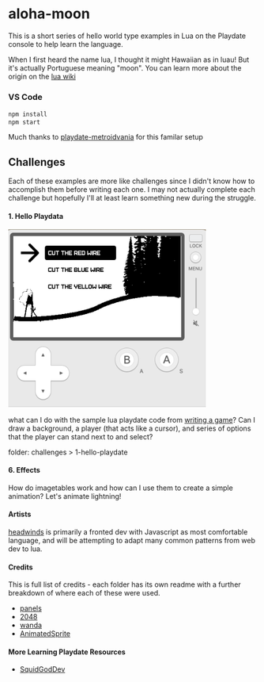 # aloha-moon

This is a short series of hello world type examples in Lua on the Playdate console to help learn the language.

When I first heard the name lua, I thought it might Hawaiian as in luau! But it's actually Portuguese meaning "moon". You can learn more about the origin on the [lua wiki](<https://en.wikipedia.org/wiki/Lua_(programming_language)>)

### VS Code

```
npm install
npm start
```

Much thanks to [playdate-metroidvania](https://github.com/colingourlay/playdate-metroidvania) for this familar setup

## Challenges

Each of these examples are more like challenges since I didn't know how to accomplish them before writing each one. I may not actually complete each challenge but hopefully I'll at least learn something new during the struggle.

#### 1. Hello Playdata

<img src="./source/challenges/1-hello-playdate/menu.png" style="width: 400px" />

what can I do with the sample lua playdate code from [writing a game](https://sdk.play.date/2.0.3/Inside%20Playdate.html#_writing_a_game)? Can I draw a background, a player (that acts like a cursor), and series of options that the player can stand next to and select?

folder: challenges > 1-hello-playdate

#### 6. Effects

How do imagetables work and how can I use them to create a simple animation? Let's animate lightning!

#### Artists

[headwinds](https://github.com/headwinds) is primarily a fronted dev with Javascript as most comfortable language, and will be attempting to adapt many common patterns from web dev to lua.

#### Credits

This is full list of credits - each folder has its own readme with a further breakdown of where each of these were used.

- [panels](https://github.com/cadin/panels/tree/main)
- [2048](https://github.com/hteumeuleu/2048)
- [wanda](https://www.pinterest.ca/pin/337910778306440720/)
- [AnimatedSprite](https://github.com/Whitebrim/AnimatedSprite)

#### More Learning Playdate Resources

- [SquidGodDev](https://github.com/SquidGodDev)
